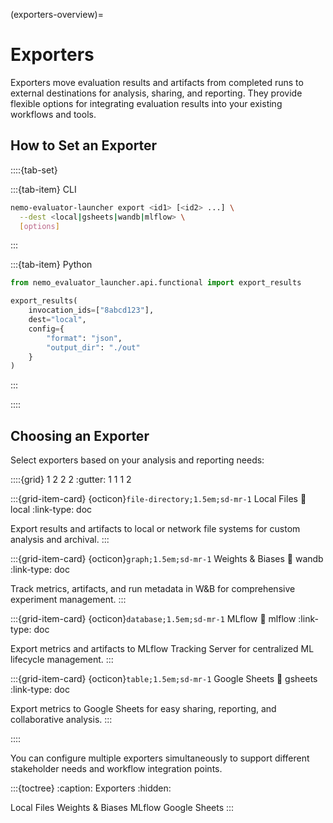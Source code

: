 (exporters-overview)=

# Exporters

Exporters move evaluation results and artifacts from completed runs to external destinations for analysis, sharing, and reporting. They provide flexible options for integrating evaluation results into your existing workflows and tools.

## How to Set an Exporter

::::{tab-set}

:::{tab-item} CLI

```bash
nemo-evaluator-launcher export <id1> [<id2> ...] \
  --dest <local|gsheets|wandb|mlflow> \
  [options]
```

:::

:::{tab-item} Python

```python
from nemo_evaluator_launcher.api.functional import export_results

export_results(
    invocation_ids=["8abcd123"], 
    dest="local", 
    config={
        "format": "json", 
        "output_dir": "./out"
    }
)
```

:::

::::

## Choosing an Exporter

Select exporters based on your analysis and reporting needs:

::::{grid} 1 2 2 2
:gutter: 1 1 1 2

:::{grid-item-card} {octicon}`file-directory;1.5em;sd-mr-1` Local Files
:link: local
:link-type: doc

Export results and artifacts to local or network file systems for custom analysis and archival.
:::

:::{grid-item-card} {octicon}`graph;1.5em;sd-mr-1` Weights & Biases
:link: wandb
:link-type: doc

Track metrics, artifacts, and run metadata in W&B for comprehensive experiment management.
:::

:::{grid-item-card} {octicon}`database;1.5em;sd-mr-1` MLflow
:link: mlflow
:link-type: doc

Export metrics and artifacts to MLflow Tracking Server for centralized ML lifecycle management.
:::

:::{grid-item-card} {octicon}`table;1.5em;sd-mr-1` Google Sheets
:link: gsheets
:link-type: doc

Export metrics to Google Sheets for easy sharing, reporting, and collaborative analysis.
:::

::::

You can configure multiple exporters simultaneously to support different stakeholder needs and workflow integration points.

:::{toctree}
:caption: Exporters
:hidden:

Local Files <local>
Weights & Biases <wandb>
MLflow <mlflow>
Google Sheets <gsheets>
:::
